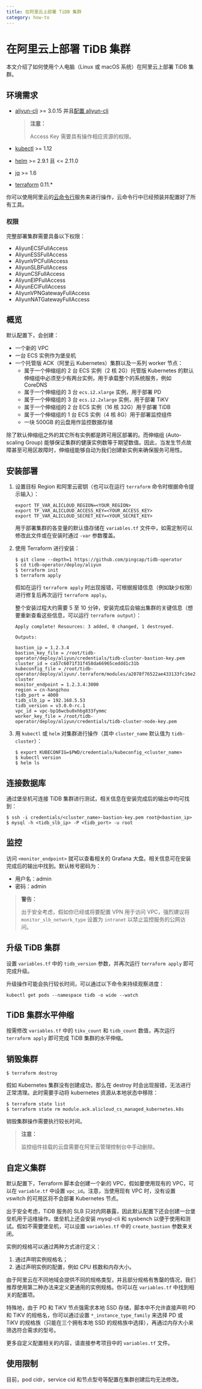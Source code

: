 ```yaml
---
title: 在阿里云上部署 TiDB 集群
category: how-to
---
```


# 在阿里云上部署 TiDB 集群

本文介绍了如何使用个人电脑（Linux 或 macOS 系统）在阿里云上部署 TiDB 集群。

## 环境需求

- [aliyun-cli](https://github.com/aliyun/aliyun-cli) >= 3.0.15 并且[配置 aliyun-cli](https://www.alibabacloud.com/help/doc-detail/90766.htm?spm=a2c63.l28256.a3.4.7b52a893EFVglq)

    > **注意：**
    >
    > Access Key 需要具有操作相应资源的权限。

- [kubectl](https://kubernetes.io/docs/tasks/tools/install-kubectl/#install-kubectl) >= 1.12
- [helm](https://github.com/helm/helm/blob/master/docs/install.md#installing-the-helm-client) >= 2.9.1 且 <= 2.11.0
- [jq](https://stedolan.github.io/jq/download/) >= 1.6
- [terraform](https://learn.hashicorp.com/terraform/getting-started/install.html) 0.11.*

你可以使用阿里云的[云命令行](https://shell.aliyun.com)服务来进行操作，云命令行中已经预装并配置好了所有工具。

### 权限

完整部署集群需要具备以下权限：

- AliyunECSFullAccess
- AliyunESSFullAccess
- AliyunVPCFullAccess
- AliyunSLBFullAccess
- AliyunCSFullAccess
- AliyunEIPFullAccess
- AliyunECIFullAccess
- AliyunVPNGatewayFullAccess
- AliyunNATGatewayFullAccess

## 概览

默认配置下，会创建：

- 一个新的 VPC
- 一台 ECS 实例作为堡垒机
- 一个托管版 ACK（阿里云 Kubernetes）集群以及一系列 worker 节点：
    - 属于一个伸缩组的 2 台 ECS 实例（2 核 2G）托管版 Kubernetes 的默认伸缩组中必须至少有两台实例，用于承载整个的系统服务，例如 CoreDNS
    - 属于一个伸缩组的 3 台 `ecs.i2.xlarge` 实例，用于部署 PD
    - 属于一个伸缩组的 3 台 `ecs.i2.2xlarge` 实例，用于部署 TiKV
    - 属于一个伸缩组的 2 台 ECS 实例（16 核 32G）用于部署 TiDB
    - 属于一个伸缩组的 1 台 ECS 实例（4 核 8G）用于部署监控组件
    - 一块 500GB 的云盘用作监控数据存储

除了默认伸缩组之外的其它所有实例都是跨可用区部署的。而伸缩组 (Auto-scaling Group) 能够保证集群的健康实例数等于期望数值。因此，当发生节点故障甚至可用区故障时，伸缩组能够自动为我们创建新实例来确保服务可用性。

## 安装部署

1. 设置目标 Region 和阿里云密钥（也可以在运行 `terraform` 命令时根据命令提示输入）：

    ```shell
    export TF_VAR_ALICLOUD_REGION=<YOUR_REGION>
    export TF_VAR_ALICLOUD_ACCESS_KEY=<YOUR_ACCESS_KEY>
    export TF_VAR_ALICLOUD_SECRET_KEY=<YOUR_SECRET_KEY>
    ```

    用于部署集群的各变量的默认值存储在 `variables.tf` 文件中，如需定制可以修改此文件或在安装时通过 `-var` 参数覆盖。

2. 使用 Terraform 进行安装：

    ```shell
    $ git clone --depth=1 https://github.com/pingcap/tidb-operator
    $ cd tidb-operator/deploy/aliyun
    $ terraform init
    $ terraform apply
    ```

    假如在运行 `terraform apply` 时出现报错，可根据报错信息（例如缺少权限）进行修复后再次运行 `terraform apply`。

    整个安装过程大约需要 5 至 10 分钟，安装完成后会输出集群的关键信息（想要重新查看这些信息，可以运行 `terraform output`）：

    ```
    Apply complete! Resources: 3 added, 0 changed, 1 destroyed.

    Outputs:

    bastion_ip = 1.2.3.4
    bastion_key_file = /root/tidb-operator/deploy/aliyun/credentials/tidb-cluster-bastion-key.pem
    cluster_id = ca57c6071f31f458da66965ceddd1c31b
    kubeconfig_file = /root/tidb-operator/deploy/aliyun/.terraform/modules/a2078f76522ae433133fc16e24bd21ae/kubeconfig_tidb-cluster
    monitor_endpoint = 1.2.3.4:3000
    region = cn-hangzhou
    tidb_port = 4000
    tidb_slb_ip = 192.168.5.53
    tidb_version = v3.0.0-rc.1
    vpc_id = vpc-bp16wcbu0xhbg833fymmc
    worker_key_file = /root/tidb-operator/deploy/aliyun/credentials/tidb-cluster-node-key.pem
    ```

3. 用 `kubectl` 或 `helm` 对集群进行操作（其中 `cluster_name` 默认值为 `tidb-cluster`）：

    ```shell
    $ export KUBECONFIG=$PWD/credentials/kubeconfig_<cluster_name>
    $ kubectl version
    $ helm ls
    ```

## 连接数据库

通过堡垒机可连接 TiDB 集群进行测试，相关信息在安装完成后的输出中均可找到：

```shell
$ ssh -i credentials/<cluster_name>-bastion-key.pem root@<bastion_ip>
$ mysql -h <tidb_slb_ip> -P <tidb_port> -u root
```

## 监控

访问 `<monitor_endpoint>` 就可以查看相关的 Grafana 大盘。相关信息可在安装完成后的输出中找到。默认帐号密码为：

- 用户名：admin
- 密码：admin

> **警告：**
>
> 出于安全考虑，假如你已经或将要配置 VPN 用于访问 VPC，强烈建议将 `monitor_slb_network_type` 设置为 `intranet` 以禁止监控服务的公网访问。

## 升级 TiDB 集群

设置 `variables.tf` 中的 `tidb_version` 参数，并再次运行 `terraform apply` 即可完成升级。

升级操作可能会执行较长时间，可以通过以下命令来持续观察进度：

```
kubectl get pods --namespace tidb -o wide --watch
```

## TiDB 集群水平伸缩

按需修改 `variables.tf` 中的 `tikv_count` 和 `tidb_count` 数值，再次运行 `terraform apply` 即可完成 TiDB 集群的水平伸缩。

## 销毁集群

```shell
$ terraform destroy
```

假如 Kubernetes 集群没有创建成功，那么在 destroy 时会出现报错，无法进行正常清理。此时需要手动将 kubernetes 资源从本地状态中移除：

```shell
$ terraform state list
$ terraform state rm module.ack.alicloud_cs_managed_kubernetes.k8s
```

销毁集群操作需要执行较长时间。

> **注意：**
>
> 监控组件挂载的云盘需要在阿里云管理控制台中手动删除。

## 自定义集群

默认配置下，Terraform 脚本会创建一个新的 VPC，假如要使用现有的 VPC，可以在 `variable.tf` 中设置 `vpc_id`。注意，当使用现有 VPC 时，没有设置 vswitch 的可用区将不会部署 Kubernetes 节点。

出于安全考虑，TiDB 服务的 SLB 只对内网暴露，因此默认配置下还会创建一台堡垒机用于运维操作。堡垒机上还会安装 mysql-cli 和 sysbench 以便于使用和测试。假如不需要堡垒机，可以设置 `variables.tf` 中的 `create_bastion` 参数来关闭。

实例的规格可以通过两种方式进行定义：

1. 通过声明实例规格名；
2. 通过声明实例的配置，例如 CPU 核数和内存大小。

由于阿里云在不同地域会提供不同的规格类型，并且部分规格有售罄的情况，我们推荐使用第二种办法来定义更通用的实例规格。你可以在 `variables.tf` 中找到相关的配置项。

特殊地，由于 PD 和 TiKV 节点强需求本地 SSD 存储，脚本中不允许直接声明 PD 和 TiKV 的规格名，你可以通过设置 `*_instance_type_family` 来选择 PD 或 TiKV 的规格族（只能在三个拥有本地 SSD 的规格族中选择），再通过内存大小来筛选符合需求的型号。

更多自定义配置相关的内容，请直接参考项目中的 `variables.tf` 文件。

## 使用限制

目前，pod cidr，service cid 和节点型号等配置在集群创建后均无法修改。
